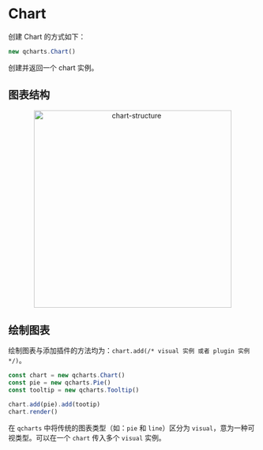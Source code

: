 # Chart

创建 Chart 的方式如下：

```javascript
new qcharts.Chart()
```

创建并返回一个 chart 实例。

<!-- `new qcharts.Chart()` 的流程如图。 -->

<!-- <p align="center"><img src="http://dpxr-graph-bed.oss-cn-beijing.aliyuncs.com/chart-flow.png" alt="chart-flow"></p> -->

## 图表结构

<p align="center"><img src="http://p6.qhimg.com/t0137055a27f367470b.png" alt="chart-structure" height="400"></p>

## 绘制图表

绘制图表与添加插件的方法均为：`chart.add(/* visual 实例 或者 plugin 实例 */)`。

```javascript
const chart = new qcharts.Chart()
const pie = new qcharts.Pie()
const tooltip = new qcharts.Tooltip()

chart.add(pie).add(tootip)
chart.render()
```

在 `qcharts` 中将传统的图表类型（如：`pie` 和 `line`）区分为 `visual`，意为一种可视类型。可以在一个 `chart` 传入多个 `visual` 实例。
